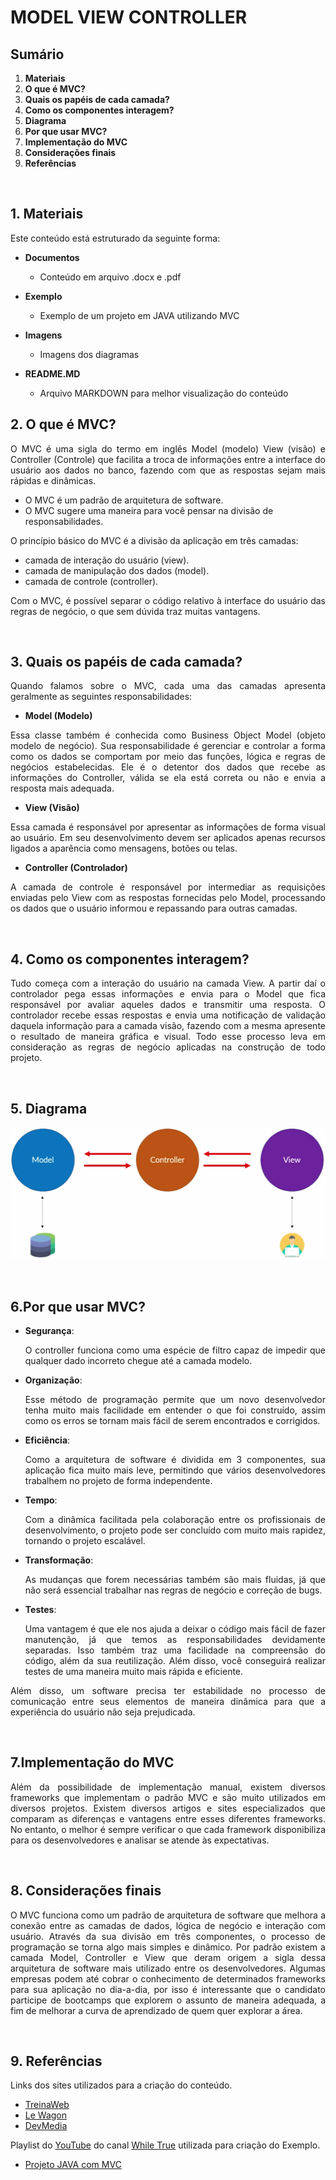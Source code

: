 # MODEL VIEW CONTROLLER

## Sumário
1. **Materiais**
2. **O que é MVC?**
3. **Quais os papéis de cada camada?**
4. **Como os componentes interagem?**
5. **Diagrama**
6. **Por que usar MVC?**
7. **Implementação do MVC**
8. **Considerações finais**
9. **Referências**

<br>

## 1. **Materiais**

Este conteúdo está estruturado da seguinte forma:

- **Documentos**
    - Conteúdo em arquivo .docx e .pdf

- **Exemplo**
    - Exemplo de um projeto em JAVA utilizando MVC

- **Imagens**
    - Imagens dos diagramas
    
- **README.MD**
    - Arquivo MARKDOWN para melhor visualização do conteúdo

<p></p>

## 2. **O que é MVC?**

<p align="justify">
O MVC é uma sigla do termo em inglês Model (modelo) View (visão) e Controller (Controle) que facilita a troca de informações entre a interface do usuário aos dados no banco, fazendo com que as respostas sejam mais rápidas e dinâmicas.
</p>

- O MVC é um padrão de arquitetura de software.
- O MVC sugere uma maneira para você pensar na divisão de responsabilidades.

O princípio básico do MVC é a divisão da aplicação em três camadas: 

- camada de interação do usuário (view).
- camada de manipulação dos dados (model).
- camada de controle (controller).

<p align="justify">
Com o MVC, é possível separar o código relativo à interface do usuário das regras de negócio, o que sem dúvida traz muitas vantagens.
</p>

<br>

## 3. **Quais os papéis de cada camada?**

<p align="justify">
Quando falamos sobre o MVC, cada uma das camadas apresenta geralmente as seguintes responsabilidades:
</p>

- **Model (Modelo)**

<p align="justify">
Essa classe também é conhecida como Business Object Model (objeto modelo de negócio). Sua responsabilidade é gerenciar e controlar a forma como os dados se comportam por meio das funções, lógica e regras de negócios estabelecidas.
Ele é o detentor dos dados que recebe as informações do Controller, válida se ela está correta ou não e envia a resposta mais adequada.
</p> 

- **View (Visão)**

<p align="justify">
Essa camada é responsável por apresentar as informações de forma visual ao usuário. Em seu desenvolvimento devem ser aplicados apenas recursos ligados a aparência como mensagens, botões ou telas.
</p> 

- **Controller (Controlador)**

<p align="justify">
A camada de controle é responsável por intermediar as requisições enviadas pelo View com as respostas fornecidas pelo Model, processando os dados que o usuário informou e repassando para outras camadas. 
</p>

<br>

## 4. **Como os componentes interagem?**

<p align="justify">
Tudo começa com a interação do usuário na camada View. A partir daí o controlador pega essas informações e envia para o Model que fica responsável por avaliar aqueles dados e transmitir uma resposta. 
O controlador recebe essas respostas e envia uma notificação de validação daquela informação para a camada visão, fazendo com a mesma apresente o resultado de maneira gráfica e visual.
Todo esse processo leva em consideração as regras de negócio aplicadas na construção de todo projeto.
</p>

<br>

## 5. **Diagrama**

![DIAGRAMA-MVC](https://github.com/GomesAdriano/Engenharia-de-Software/blob/main/Arquitetura%20de%20Software/MVC/Imagens/Diagrama-MVC.png)

<br>

## 6.**Por que usar MVC?**

- **Segurança**: <p align="justify">O controller funciona como uma espécie de filtro capaz de impedir que qualquer dado incorreto chegue até a camada modelo. </p>

- **Organização**: <p align="justify">Esse método de programação permite que um novo desenvolvedor tenha muito mais facilidade em entender o que foi construído, assim como os erros se tornam mais fácil de serem encontrados e corrigidos.</p>

- **Eficiência**: <p align="justify">Como a arquitetura de software é dividida em 3 componentes, sua aplicação fica muito mais leve, permitindo que vários desenvolvedores trabalhem no projeto de forma independente.</p>

- **Tempo**: <p align="justify">Com a dinâmica facilitada pela colaboração entre os profissionais de desenvolvimento, o projeto pode ser concluído com muito mais rapidez, tornando o projeto escalável.</p> 

- **Transformação**: <p align="justify">As mudanças que forem necessárias também são mais fluidas, já que não será essencial trabalhar nas regras de negócio e correção de bugs.</p>

- **Testes**: <p align="justify">Uma vantagem é que ele nos ajuda a deixar o código mais fácil de fazer manutenção, já que temos as responsabilidades devidamente separadas. Isso também traz uma facilidade na compreensão do código, além da sua reutilização. Além disso, você conseguirá realizar testes de uma maneira muito mais rápida e eficiente.</p>

<p align="justify">
Além disso, um software precisa ter estabilidade no processo de comunicação entre seus elementos de maneira dinâmica para que a experiência do usuário não seja prejudicada. 
</p>

<br>

## 7.**Implementação do MVC**

<p align="justify">
Além da possibilidade de implementação manual, existem diversos frameworks que implementam o padrão MVC e são muito utilizados em diversos projetos. Existem diversos artigos e sites especializados que comparam as diferenças e vantagens entre esses diferentes frameworks. No entanto, o melhor é sempre verificar o que cada framework disponibiliza para os desenvolvedores e analisar se atende às expectativas.
</p>

<br>

## 8. **Considerações finais**

<p align="justify">
O MVC funciona como um padrão de arquitetura de software que melhora a conexão entre as camadas de dados, lógica de negócio e interação com usuário. Através da sua divisão em três componentes, o processo de programação se torna algo mais simples e dinâmico.
Por padrão existem a camada Model, Controller e View que deram origem a sigla dessa arquitetura de software mais utilizado entre os desenvolvedores.  
Algumas empresas podem até cobrar o conhecimento de determinados frameworks para sua aplicação no dia-a-dia, por isso é interessante que o candidato participe de bootcamps que explorem o assunto de maneira adequada, a fim de melhorar a curva de aprendizado de quem quer explorar a área.
</p>

<br>

## 9. **Referências**

Links dos sites utilizados para a criação do conteúdo.

- [TreinaWeb](https://www.treinaweb.com.br/blog/o-que-e-mvc) 
- [Le Wagon](https://www.lewagon.com/pt-BR/blog/o-que-e-padrao-mvc)  
- [DevMedia](https://www.devmedia.com.br/introducao-ao-padrao-mvc/29308)

Playlist do [YouTube](https://www.youtube.com/) do canal [While True](https://www.youtube.com/channel/UCI4mJ2FXeA-RuDbwZA0z_MA) utilizada para criação do Exemplo.
- [Projeto JAVA com MVC](https://www.youtube.com/playlist?list=PLJIP7GdByOyuBKB--fIO2DoQaPVXm9lCw)